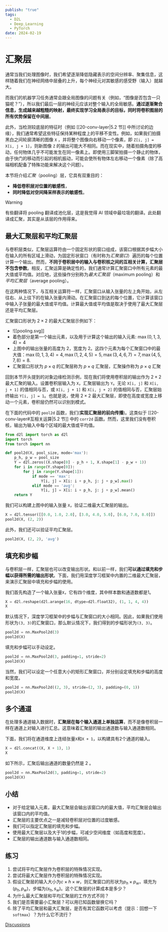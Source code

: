 ```yaml
---
publish: "true"
tags:
  - D2L
  - Deep_Learning
  - PyTorch
date: 2024-02-19
---
```

# 汇聚层

通常当我们处理图像时，我们希望逐渐降低隐藏表示的空间分辨率、聚集信息，这样随着我们在神经网络中层叠的上升，每个神经元对其敏感的感受野（输入）就越大。

而我们的机器学习任务通常会跟全局图像的问题有关（例如，“图像是否包含一只猫呢？”），所以我们最后一层的神经元应该对整个输入的全局敏感。**通过逐渐聚合信息，生成越来越粗糙的映射，最终实现学习全局表示的目标，同时将卷积图层的所有优势保留在中间层**。

此外，当检测较底层的特征时（例如 [[20-conv-layer|5.2 节]] 中所讨论的边缘），我们通常希望这些特征保持某种程度上的平移不变性。例如，如果我们拍摄黑白之间轮廓清晰的图像 `X` ，并将整个图像向右移动一个像素，即 `Z[i, j] = X[i, j + 1]`，则新图像 `Z` 的输出可能大不相同。而在现实中，随着拍摄角度的移动，任何物体几乎不可能发生在同一像素上。即使用三脚架拍摄一个静止的物体，由于快门的移动而引起的相机振动，可能会使所有物体左右移动一个像素（除了高端相机配备了特殊功能来解决这个问题）。

本节将介绍*汇聚*（pooling）层，它具有双重目的：
- **降低卷积层对位置的敏感性**，
- **同时降低对空间降采样表示的敏感性**。

>[!warning]
>有些翻译将 pooling 翻译成池化层，这是我觉得 AI 领域中最垃圾的翻译。此处翻译成汇聚，其实是从该层的作用得来。

## 最大汇聚层和平均汇聚层

与卷积层类似，汇聚层运算符由一个固定形状的窗口组成，该窗口根据其步幅大小在输入的所有区域上滑动，为固定形状窗口（有时称为*汇聚窗口*）遍历的每个位置计算一个输出。然而，**不同于卷积层中的输入与卷积核之间的互相关计算，汇聚层不包含参数**。相反，汇聚运算是确定性的，我们通常计算汇聚窗口中所有元素的最大值或平均值。对应地，这些操作分别称为*最大汇聚层*（maximum pooling）和*平均汇聚层*（average pooling）。

在这两种情况下，与互相关运算符一样，汇聚窗口从输入张量的左上角开始，从左往右、从上往下的在输入张量内滑动。在汇聚窗口到达的每个位置，它计算该窗口中输入子张量的最大值或平均值。计算最大值或平均值是取决于使用了最大汇聚层还是平均汇聚层。

汇聚窗口形状为 $2\times 2$ 的最大汇聚层示例如下：
- ![[pooling.svg]]
- 着色部分是第一个输出元素，以及用于计算这个输出的输入元素: $\max(0, 1, 3, 4)=4$ 
- 上图中的输出张量的高度为 $2$，宽度为 $2$。这四个元素为每个汇聚窗口中的最大值：$\max(0, 1, 3, 4)=4,\max(1, 2, 4, 5)=5,\max(3, 4, 6, 7)=7,\max(4, 5, 7, 8)=8.$
- 汇聚窗口形状为 $p \times q$ 的汇聚层称为 $p \times q$ 汇聚层，汇聚操作称为 $p \times q$ 汇聚 

回到本节开头提到的对象边缘检测示例，现在我们将使用卷积层的输出作为 $2\times 2$ 最大汇聚的输入。设置卷积层输入为 `X`，汇聚层输出为 `Y`。无论 `X[i, j]` 和 `X[i, j + 1]` 的值相同与否，或 `X[i, j + 1]` 和 `X[i, j + 2]` 的值相同与否，汇聚层始终输出 `Y[i, j] = 1`。也就是说，使用 $2\times 2$ 最大汇聚层，即使在高度或宽度上移动一个元素，卷积层仍然可以识别到模式。

在下面的代码中的 `pool2d` 函数，我们(**实现汇聚层的前向传播**)。这类似于 [[20-conv-layer#互相关运算|5.2 节]] 中的 `corr2d` 函数。然而，这里我们没有卷积核，输出为输入中每个区域的最大值或平均值。

```python
from d2l import torch as d2l
import torch
from torch import nn

def pool2d(X, pool_size, mode='max'):
    p_h, p_w = pool_size
    Y = d2l.zeros((X.shape[0] - p_h + 1, X.shape[1] - p_w + 1))
    for i in range(Y.shape[0]):
        for j in range(Y.shape[1]):
            if mode == 'max':
                Y[i, j] = X[i: i + p_h, j: j + p_w].max()
            elif mode == 'avg':
                Y[i, j] = X[i: i + p_h, j: j + p_w].mean()
    return Y
```

我们可以构建上图中的输入张量 `X`，验证二维最大汇聚层的输出。

```python
X = d2l.tensor([[0.0, 1.0, 2.0], [3.0, 4.0, 5.0], [6.0, 7.0, 8.0]])
pool2d(X, (2, 2))
```

此外，我们还可以验证平均汇聚层。

```python
pool2d(X, (2, 2), 'avg')
```

## 填充和步幅

与卷积层一样，汇聚层也可以改变输出形状。和以前一样，我们**可以通过填充和步幅以获得所需的输出形状**。下面，我们用深度学习框架中内置的二维最大汇聚层，来演示汇聚层中填充和步幅的使用。

我们首先构造了一个输入张量`X`，它有四个维度，其中样本数和通道数都是1。

```python
X = d2l.reshape(d2l.arange(16, dtype=d2l.float32), (1, 1, 4, 4))
X
```

默认情况下，深度学习框架中的步幅与汇聚窗口的大小相同。因此，如果我们使用形状为`(3, 3)`的汇聚窗口，那么默认情况下，我们得到的步幅形状为`(3, 3)`。

```python
pool2d = nn.MaxPool2d(3)
pool2d(X)
```

填充和步幅可以手动设定。

```python
pool2d = nn.MaxPool2d(3, padding=1, stride=2)
pool2d(X)
```

当然，我们可以设定一个任意大小的矩形汇聚窗口，并分别设定填充和步幅的高度和宽度。

```python
pool2d = nn.MaxPool2d((2, 3), stride=(2, 3), padding=(0, 1))
pool2d(X)
```

## 多个通道

在处理多通道输入数据时，**汇聚层在每个输入通道上单独运算**，而不是像卷积层一样在通道上对输入进行汇总。这意味着汇聚层的输出通道数与输入通道数相同。

下面，我们将在通道维度上连结张量`X`和`X + 1`，以构建具有2个通道的输入。

```python
X = d2l.concat((X, X + 1), 1)
X
```

如下所示，汇聚后输出通道的数量仍然是 2 。

```python
pool2d = nn.MaxPool2d(3, padding=1, stride=2)
pool2d(X)
```


## 小结

* 对于给定输入元素，最大汇聚层会输出该窗口内的最大值，平均汇聚层会输出该窗口内的平均值。
* 汇聚层的主要优点之一是减轻卷积层对位置的过度敏感。
* 我们可以指定汇聚层的填充和步幅。
* 使用最大汇聚层以及大于1的步幅，可减少空间维度（如高度和宽度）。
* 汇聚层的输出通道数与输入通道数相同。

## 练习

1. 尝试将平均汇聚层作为卷积层的特殊情况实现。
2. 尝试将最大汇聚层作为卷积层的特殊情况实现。
3. 假设汇聚层的输入大小为$c\times h\times w$，则汇聚窗口的形状为$p_h\times p_w$，填充为$(p_h, p_w)$，步幅为$(s_h, s_w)$。这个汇聚层的计算成本是多少？
4. 为什么最大汇聚层和平均汇聚层的工作方式不同？
5. 我们是否需要最小汇聚层？可以用已知函数替换它吗？
6. 除了平均汇聚层和最大汇聚层，是否有其它函数可以考虑（提示：回想一下`softmax`）？为什么它不流行？

[Discussions](https://discuss.d2l.ai/t/1857)
